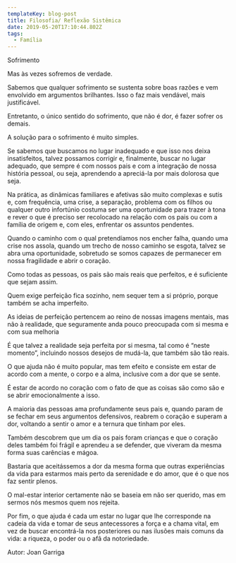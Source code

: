 ```yaml
---
templateKey: blog-post
title: Filosofia/ Reflexão Sistêmica
date: 2019-05-20T17:10:44.802Z
tags:
  - Família
---
```

Sofrimento

Mas às vezes sofremos de verdade.

Sabemos que qualquer sofrimento se sustenta sobre boas razões e vem envolvido em argumentos brilhantes. Isso o faz mais vendável, mais justificável.

Entretanto, o único sentido do sofrimento, que não é dor, é fazer sofrer os demais.

A solução para o sofrimento é muito simples.

Se sabemos que buscamos no lugar inadequado e que isso nos deixa insatisfeitos, talvez possamos corrigir e, finalmente, buscar no lugar adequado, que sempre é com nossos pais e com a integração de nossa história pessoal, ou seja, aprendendo a apreciá-la por mais dolorosa que seja.

Na prática, as dinâmicas familiares e afetivas são muito complexas e sutis e, com frequência, uma crise, a separação, problema com os filhos ou qualquer outro infortúnio costuma ser uma oportunidade para trazer à tona e rever o que é preciso ser recolocado na relação com os pais ou com a família de origem e, com eles, enfrentar os assuntos pendentes.

Quando o caminho com o qual pretendíamos nos encher falha, quando uma crise nos assola, quando um trecho de nosso caminho se esgota, talvez se abra uma oportunidade, sobretudo se somos capazes de permanecer em nossa fragilidade e abrir o coração.

Como todas as pessoas, os pais são mais reais que perfeitos, e é suficiente que sejam assim.

Quem exige perfeição fica sozinho, nem sequer tem a si próprio, porque também se acha imperfeito.

As ideias de perfeição pertencem ao reino de nossas imagens mentais, mas não à realidade, que seguramente anda pouco preocupada com si mesma e com sua melhoria

É que talvez a realidade seja perfeita por si mesma, tal como é “neste momento”, incluindo nossos desejos de mudá-la, que também são tão reais.

O que ajuda não é muito popular, mas tem efeito e consiste em estar de acordo com a mente, o corpo e a alma, inclusive com a dor que se sente.

É estar de acordo no coração com o fato de que as coisas são como são e se abrir emocionalmente a isso.

A maioria das pessoas ama profundamente seus pais e, quando param de se fechar em seus argumentos defensivos, reabrem o coração e superam a dor, voltando a sentir o amor e a ternura que tinham por eles.



Também descobrem que um dia os pais foram crianças e que o coração deles também foi frágil e aprendeu a se defender, que viveram da mesma forma suas carências e mágoa.

Bastaria que aceitássemos a dor da mesma forma que outras experiências da vida para estarmos mais perto da serenidade e do amor, que é o que nos faz sentir plenos.

O mal-estar interior certamente não se baseia em não ser querido, mas em sermos nós mesmos quem nos rejeita.

Por fim, o que ajuda é cada um estar no lugar que lhe corresponde na cadeia da vida e tomar de seus antecessores a força e a chama vital, em vez de buscar encontrá-la nos posteriores ou nas ilusões mais comuns da vida: a riqueza, o poder ou o afã da notoriedade.

Autor: Joan Garriga

